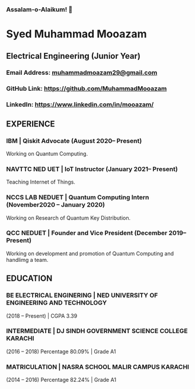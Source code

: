 <h3> Assalam-o-Alaikum! 👋 </h3>
<h1> Syed Muhammad Mooazam </h1>
<h2> Electrical Engineering (Junior Year) </h2>

### Email Address: muhammadmoazam29@gmail.com  
### GitHub Link: https://github.com/MuhammadMooazam 
### LinkedIn: https://www.linkedin.com/in/mooazam/ 

## EXPERIENCE 

### IBM | Qiskit Advocate (August 2020– Present) 
Working on Quantum Computing.
### NAVTTC NED UET | IoT Instructor (January 2021– Present) 
Teaching Internet of Things. 
### NCCS LAB NEDUET | Quantum Computing Intern (November2020 – January 2020)  
Working on Research of Quantum Key Distribution.  
### QCC NEDUET | Founder and Vice President (December 2019–Present) 
Working on development and promotion of Quantum Computing and handlimg a team. 

## EDUCATION 
### BE ELECTRICAL ENGINERING | NED UNIVERSITY OF ENGINEERING AND TECHNOLOGY 
(2018 – Present) | CGPA 3.39 
### INTERMEDIATE | DJ SINDH GOVERNMENT SCIENCE COLLEGE KARACHI 
(2016 – 2018) Percentage 80.09% | Grade A1
### MATRICULATION | NASRA SCHOOL MALIR CAMPUS KARACHI 
(2014 – 2016) Percentage 82.24% | Grade A1 


















<!--
**MuhammadMooazam/MuhammadMooazam** is a ✨ _special_ ✨ repository because its `README.md` (this file) appears on your GitHub profile.
My interest revolves around Quantum Computing, Website Development, Arduino etc.
I am the founder and Vice President of society in NED University named QUANTUM COMPUTING CLUB.
I am also a QISKIT ADVOCATE in IBM.

- 🔭 I’m currently working with IBM as a QISKIT Advocate.
- 🌱 I’m currently learning QUANTUM COMPUTING, WEBISTE DEVELOPMENT and ELECTRICAL ENGINEERING.
- 👯 I’m looking to collaborate on Quantum Computing Research.















# Iqra Naz
## Software Engineering (Senior Year)

### Email Address: iqranaz240@gmail.com  
### GitHub Link: https://github.com/iqranaz240  
### LinkedIn: https://www.linkedin.com/in/iqranaz/ 

## EXPERIENCE 

### IBM | Qiskit Advocate
Aug2020–Present 
Working on Quantum Computing. 
### TRULY FUTURE | Intern  
June2020–Sep2020 
Working on projects of React, Flutter, WordPress. 
### CSRD LAB NEDUET | Intern 
Feb2020–May2020 
Working on Energy Monitoring System based on Predictive Analysis. 
### QCC NEDUET | Vice President 
Dec2019–Present 
Working on development and promotion of Quantum Computing and handlimg a team. 

## EDUCATION 
### BE SOFTWARE ENGINERING | NED UNIVERSITY 
2017–Present 
CGPA 3.57 
### CLOUD NATIVE COMPUTING | PIAIC 
2019– Present 
Percentile 93% 

## PUBLICATION 
### Improvement of Quantum Circuits Using H-U-H Sandwich Technique with Diagonal Matrix Implementation. 
Journals Website link:
http://www.ajscieng.com/index.php/ajse/article/view/ajse2013098/ajse2013098

ResearchGate Link: 
https://www.researchgate.net/publication/343834124_Improvement_of_Quantum_Circuits_Using_H-U-H_Sandwich_Technique_with_Diagonal_Matrix_Implementation


**iqranaz240/iqranaz240** is a ✨ _special_ ✨ repository because its `README.md` (this file) appears on your GitHub profile.


-->
